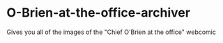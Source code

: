 # O-Brien-at-the-office-archiver
Gives you all of the images of the "Chief O'Brien at the office" webcomic
